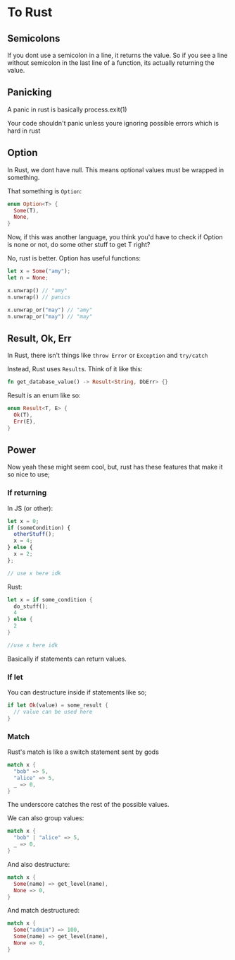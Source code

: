 # To Rust

## Semicolons

If you dont use a semicolon in a line, it returns the value.
So if you see a line without semicolon in the last line of a function, its actually returning the value.

## Panicking

A panic in rust is basically process.exit(1)

Your code shouldn't panic unless youre ignoring possible errors which is hard in rust

## Option

In Rust, we dont have null. This means optional values must be wrapped in something.

That something is `Option`:

```rs
enum Option<T> {
  Some(T),
  None,
}
```

Now, if this was another language, you think you'd have to check if Option is none or not, do some other stuff to get T right?

No, rust is better. Option has useful functions:

```rs
let x = Some("amy");
let n = None;

x.unwrap() // "amy"
n.unwrap() // panics

x.unwrap_or("may") // "amy"
n.unwrap_or("may") // "may"
```

## Result, Ok, Err

In Rust, there isn't things like `throw Error` or `Exception`
and `try/catch`

Instead, Rust uses `Result`s. Think of it like this:

```rs
fn get_database_value() -> Result<String, DbErr> {}
```

Result is an enum like so:

```rs
enum Result<T, E> {
  Ok(T),
  Err(E),
}
```

## Power

Now yeah these might seem cool, but, rust has these features that make it so nice to use;

### If returning

In JS (or other):

```js
let x = 0;
if (someCondition) {
  otherStuff();
  x = 4;
} else {
  x = 2;
};

// use x here idk
```

Rust:

```rs
let x = if some_condition {
  do_stuff();
  4
} else {
  2
}

//use x here idk
```

Basically if statements can return values.

### If let

You can destructure inside if statements like so;

```rs
if let Ok(value) = some_result {
  // value can be used here
}
```

### Match

Rust's match is like a switch statement sent by gods

```rs
match x {
  "bob" => 5,
  "alice" => 5,
  _ => 0,
}
```

The underscore catches the rest of the possible values.

We can also group values:

```rs
match x {
  "bob" | "alice" => 5,
  _ => 0,
}
```

And also destructure:

```rs
match x {
  Some(name) => get_level(name),
  None => 0,
}
```

And match destructured:

```rs
match x {
  Some("admin") => 100,
  Some(name) => get_level(name),
  None => 0,
}
```

